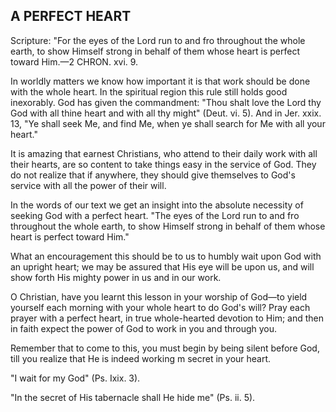 ## A PERFECT HEART ##

Scripture: "For the eyes of the Lord run to and fro throughout the whole earth, to show Himself strong in behalf of them whose heart is perfect toward Him.—2 CHRON. xvi. 9.



In worldly matters we know how important it is that work should be done with the whole heart. In the spiritual region this rule still holds good inexorably. God has given the commandment: "Thou shalt love the Lord thy God with all thine heart and with all thy might" (Deut. vi. 5). And in Jer. xxix. 13, "Ye shall seek Me, and find Me, when ye shall search for Me with all your heart."

It is amazing that earnest Christians, who attend to their daily work with all their hearts, are so content to take things easy in the service of God. They do not realize that if anywhere, they should give themselves to God's service with all the power of their will.

In the words of our text we get an insight into the absolute necessity of seeking God with a perfect heart. "The eyes of the Lord run to and fro throughout the whole earth, to show Himself strong in behalf of them whose heart is perfect toward Him."

What an encouragement this should be to us to humbly wait upon God with an upright heart; we may be assured that His eye will be upon us, and will show forth His mighty power in us and in our work.

O Christian, have you learnt this lesson in your worship of God—to yield yourself each morning with your whole heart to do God's will? Pray each prayer with a perfect heart, in true whole-hearted devotion to Him; and then in faith expect the power of God to work in you and through you.

Remember that to come to this, you must begin by being silent before God, till you realize that He is indeed working m secret in your heart.

"I wait for my God" (Ps. Ixix. 3).

"In the secret of His tabernacle shall He hide me" (Ps. ii. 5).

